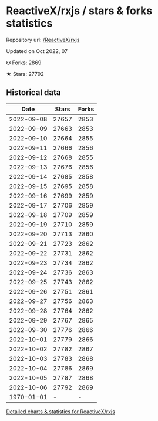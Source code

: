 # ReactiveX/rxjs / stars & forks statistics

Repository url: [/ReactiveX/rxjs](https://github.com/ReactiveX/rxjs)

Updated on Oct 2022, 07

☋ Forks: 2869

★ Stars: 27792

## Historical data
| Date | Stars | Forks |
|------|-------|-------|
| 2022-09-08 | 27657 | 2853 | 
| 2022-09-09 | 27663 | 2853 | 
| 2022-09-10 | 27664 | 2855 | 
| 2022-09-11 | 27666 | 2856 | 
| 2022-09-12 | 27668 | 2855 | 
| 2022-09-13 | 27676 | 2856 | 
| 2022-09-14 | 27685 | 2858 | 
| 2022-09-15 | 27695 | 2858 | 
| 2022-09-16 | 27699 | 2859 | 
| 2022-09-17 | 27706 | 2859 | 
| 2022-09-18 | 27709 | 2859 | 
| 2022-09-19 | 27710 | 2859 | 
| 2022-09-20 | 27713 | 2860 | 
| 2022-09-21 | 27723 | 2862 | 
| 2022-09-22 | 27731 | 2862 | 
| 2022-09-23 | 27734 | 2862 | 
| 2022-09-24 | 27736 | 2863 | 
| 2022-09-25 | 27743 | 2862 | 
| 2022-09-26 | 27751 | 2861 | 
| 2022-09-27 | 27756 | 2863 | 
| 2022-09-28 | 27764 | 2862 | 
| 2022-09-29 | 27767 | 2865 | 
| 2022-09-30 | 27776 | 2866 | 
| 2022-10-01 | 27779 | 2866 | 
| 2022-10-02 | 27782 | 2867 | 
| 2022-10-03 | 27783 | 2868 | 
| 2022-10-04 | 27786 | 2869 | 
| 2022-10-05 | 27787 | 2868 | 
| 2022-10-06 | 27792 | 2869 | 
| 1970-01-01 | - | - | 


[Detailed charts & statistics for ReactiveX/rxjs](https://reviewgithub.com/rep/ReactiveX/rxjs)
